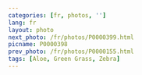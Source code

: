 ```yaml
---
categories: [fr, photos, '']
lang: fr
layout: photo
next_photo: /fr/photos/P0000399.html
picname: P0000398
prev_photo: /fr/photos/P0000155.html
tags: [Aloe, Green Grass, Zebra]
---
```


